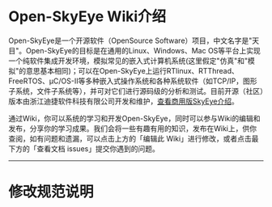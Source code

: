 # Open-SkyEye Wiki介绍

Open-SkyEye是一个开源软件（OpenSource Software）项目，中文名字是"天目"。Open-SkyEye的目标是在通用的Linux、Windows、Mac OS等平台上实现一个纯软件集成开发环境，模拟常见的嵌入式计算机系统(这里假定"仿真"和"模拟"的意思基本相同)；可以在Open-SkyEye上运行RTlinux、RTThread、FreeRTOS、μC/OS-II等多种嵌入式操作系统和各种系统软件（如TCP/IP，图形子系统，文件子系统等），并可对它们进行源码级的分析和测试。目前开源（社区）版本由浙江迪捷软件科技有限公司开发和维护，[查看商用版SkyEye介绍](https://www.digiproto.com/product/24.html)。

通过Wiki，你可以系统的学习和开发Open-SkyEye，同时可以参与Wiki的编辑和发布，分享你的学习成果。我们会将一些有趣有用的知识，发布在Wiki上，供你查阅，如有问题和遗漏，可以点击上方的「编辑此 Wiki」进行修改，或者点击最下方的「查看文档 issues」提交你遇到的问题。

****

# 修改规范说明
